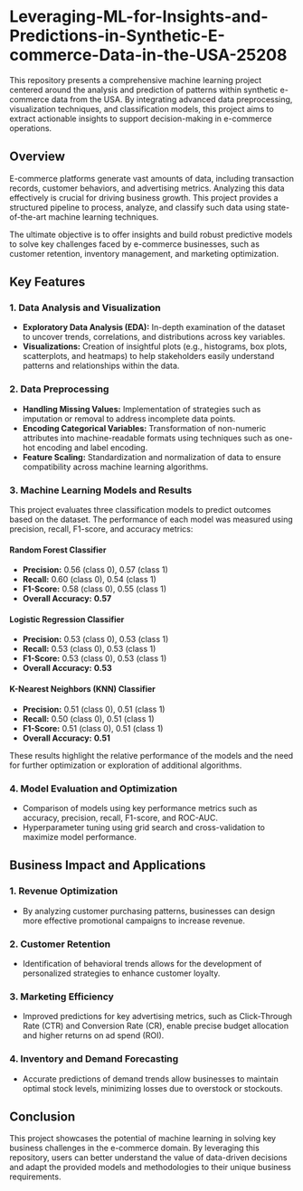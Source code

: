 # Leveraging-ML-for-Insights-and-Predictions-in-Synthetic-E-commerce-Data-in-the-USA-25208

This repository presents a comprehensive machine learning project centered around the analysis and prediction of patterns within synthetic e-commerce data from the USA. By integrating advanced data preprocessing, visualization techniques, and classification models, this project aims to extract actionable insights to support decision-making in e-commerce operations.

## **Overview**
E-commerce platforms generate vast amounts of data, including transaction records, customer behaviors, and advertising metrics. Analyzing this data effectively is crucial for driving business growth. This project provides a structured pipeline to process, analyze, and classify such data using state-of-the-art machine learning techniques.

The ultimate objective is to offer insights and build robust predictive models to solve key challenges faced by e-commerce businesses, such as customer retention, inventory management, and marketing optimization.

## **Key Features**

### **1. Data Analysis and Visualization**
- **Exploratory Data Analysis (EDA):** In-depth examination of the dataset to uncover trends, correlations, and distributions across key variables.
- **Visualizations:** Creation of insightful plots (e.g., histograms, box plots, scatterplots, and heatmaps) to help stakeholders easily understand patterns and relationships within the data.

### **2. Data Preprocessing**
- **Handling Missing Values:** Implementation of strategies such as imputation or removal to address incomplete data points.
- **Encoding Categorical Variables:** Transformation of non-numeric attributes into machine-readable formats using techniques such as one-hot encoding and label encoding.
- **Feature Scaling:** Standardization and normalization of data to ensure compatibility across machine learning algorithms.

### **3. Machine Learning Models and Results**
This project evaluates three classification models to predict outcomes based on the dataset. The performance of each model was measured using precision, recall, F1-score, and accuracy metrics:

#### **Random Forest Classifier**
- **Precision:** 0.56 (class 0), 0.57 (class 1)  
- **Recall:** 0.60 (class 0), 0.54 (class 1)  
- **F1-Score:** 0.58 (class 0), 0.55 (class 1)  
- **Overall Accuracy:** **0.57**

#### **Logistic Regression Classifier**
- **Precision:** 0.53 (class 0), 0.53 (class 1)  
- **Recall:** 0.53 (class 0), 0.53 (class 1)  
- **F1-Score:** 0.53 (class 0), 0.53 (class 1)  
- **Overall Accuracy:** **0.53**

#### **K-Nearest Neighbors (KNN) Classifier**
- **Precision:** 0.51 (class 0), 0.51 (class 1)  
- **Recall:** 0.50 (class 0), 0.51 (class 1)  
- **F1-Score:** 0.51 (class 0), 0.51 (class 1)  
- **Overall Accuracy:** **0.51**

These results highlight the relative performance of the models and the need for further optimization or exploration of additional algorithms.

### **4. Model Evaluation and Optimization**
- Comparison of models using key performance metrics such as accuracy, precision, recall, F1-score, and ROC-AUC.
- Hyperparameter tuning using grid search and cross-validation to maximize model performance.

## **Business Impact and Applications**

### **1. Revenue Optimization**
- By analyzing customer purchasing patterns, businesses can design more effective promotional campaigns to increase revenue.

### **2. Customer Retention**
- Identification of behavioral trends allows for the development of personalized strategies to enhance customer loyalty.

### **3. Marketing Efficiency**
- Improved predictions for key advertising metrics, such as Click-Through Rate (CTR) and Conversion Rate (CR), enable precise budget allocation and higher returns on ad spend (ROI).

### **4. Inventory and Demand Forecasting**
- Accurate predictions of demand trends allow businesses to maintain optimal stock levels, minimizing losses due to overstock or stockouts.


## **Conclusion**
This project showcases the potential of machine learning in solving key business challenges in the e-commerce domain. By leveraging this repository, users can better understand the value of data-driven decisions and adapt the provided models and methodologies to their unique business requirements.
